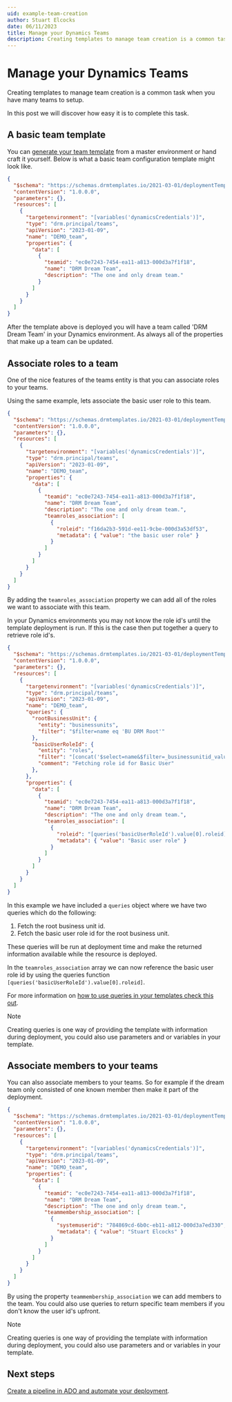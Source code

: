 ```yaml
---
uid: example-team-creation
author: Stuart Elcocks
date: 06/11/2023
title: Manage your Dynamics Teams
description: Creating templates to manage team creation is a common task when you have many teams to setup. In this post we will discover how easy it is to complete this task.
---
```


# Manage your Dynamics Teams

Creating templates to manage team creation is a common task when you have many teams to setup.

In this post we will discover how easy it is to complete this task.

## A basic team template

You can [generate your team template](xref:generate-drm-template) from a master environment or hand craft it yourself.  Below is what a basic team configuration template might look like.

```json
{
  "$schema": "https://schemas.drmtemplates.io/2021-03-01/deploymentTemplate.json#",
  "contentVersion": "1.0.0.0",
  "parameters": {},
  "resources": [
    {
      "targetenvironment": "[variables('dynamicsCredentials')]",
      "type": "drm.principal/teams",
      "apiVersion": "2023-01-09",
      "name": "DEMO_team",
      "properties": {
        "data": [
          {
            "teamid": "ec0e7243-7454-ea11-a813-000d3a7f1f18",
            "name": "DRM Dream Team",
            "description": "The one and only dream team."
          }
        ]
      }
    }
  ]
}
```

After the template above is deployed you will have a team called 'DRM Dream Team' in your Dynamics environment. As always all of the properties that make up a team 
can be updated.

## Associate roles to a team

One of the nice features of the teams entity is that you can associate roles to your teams.  

Using the same example, lets associate the basic user role to this team.

```json
{
  "$schema": "https://schemas.drmtemplates.io/2021-03-01/deploymentTemplate.json#",
  "contentVersion": "1.0.0.0",
  "parameters": {},
  "resources": [
    {
      "targetenvironment": "[variables('dynamicsCredentials')]",
      "type": "drm.principal/teams",
      "apiVersion": "2023-01-09",
      "name": "DEMO_team",
      "properties": {
        "data": [
          {
            "teamid": "ec0e7243-7454-ea11-a813-000d3a7f1f18",
            "name": "DRM Dream Team",
            "description": "The one and only dream team.",
            "teamroles_association": [
              {
                "roleid": "f16da2b3-591d-ee11-9cbe-000d3a53df53",
                "metadata": { "value": "the basic user role" }
              }
            ]
          }
        ]
      }
    }
  ]
}
```

By adding the ```teamroles_association``` property we can add all of the roles we want to associate with this team.

In your Dynamics environments you may not know the role id's until the template deployment is run.  If this is the case then 
put together a query to retrieve role id's.

```json
{
  "$schema": "https://schemas.drmtemplates.io/2021-03-01/deploymentTemplate.json#",
  "contentVersion": "1.0.0.0",
  "parameters": {},
  "resources": [
    {
      "targetenvironment": "[variables('dynamicsCredentials')]",
      "type": "drm.principal/teams",
      "apiVersion": "2023-01-09",
      "name": "DEMO_team",
      "queries": {
        "rootBusinessUnit": {
          "entity": "businessunits",
          "filter": "$filter=name eq 'BU DRM Root'"
        },
        "basicUserRoleId": {
          "entity": "roles",
          "filter": "[concat('$select=name&$filter=_businessunitid_value eq ', queries('rootBusinessUnit').value[0].businessunitid, ' and name eq ''Basic User''')]",
          "comment": "Fetching role id for Basic User"
        },
      },
      "properties": {
        "data": [
          {
            "teamid": "ec0e7243-7454-ea11-a813-000d3a7f1f18",
            "name": "DRM Dream Team",
            "description": "The one and only dream team.",
            "teamroles_association": [
              {
                "roleid": "[queries('basicUserRoleId').value[0].roleid]",
                "metadata": { "value": "Basic user role" }
              }
            ]
          }
        ]
      }
    }
  ]
}
```

In this example we have included a ```queries``` object where we have two queries which do the following:

 1.  Fetch the root business unit id.
 2.  Fetch the basic user role id for the root business unit.

These queries will be run at deployment time and make the returned information available while the resource is deployed.

In the ```teamroles_association``` array we can now reference the basic user role id by using the queries function ```[queries('basicUserRoleId').value[0].roleid]```.

For more information on [how to use queries in your templates check this out](xref:fetch-data-support-deployments).

> [!NOTE]
> Creating queries is one way of providing the template with information during deployment, you could also use parameters 
> and or variables in your template.

## Associate members to your teams

You can also associate members to your teams. So for example if the dream team only consisted of one known member then make it part of the deployment.

```json
{
  "$schema": "https://schemas.drmtemplates.io/2021-03-01/deploymentTemplate.json#",
  "contentVersion": "1.0.0.0",
  "parameters": {},
  "resources": [
    {
      "targetenvironment": "[variables('dynamicsCredentials')]",
      "type": "drm.principal/teams",
      "apiVersion": "2023-01-09",
      "name": "DEMO_team",
      "properties": {
        "data": [
          {
            "teamid": "ec0e7243-7454-ea11-a813-000d3a7f1f18",
            "name": "DRM Dream Team",
            "description": "The one and only dream team.",
            "teammembership_association": [
              {
                "systemuserid": "784869cd-6b0c-eb11-a812-000d3a7ed330",
                "metadata": { "value": "Stuart Elcocks" }
              }
            ]
          }
        ]
      }
    }
  ]
}
```

By using the property ```teammembership_association``` we can add members to the team.  You could also
use queries to return specific team members if you don't know the user id's upfront.

> [!NOTE]
> Creating queries is one way of providing the template with information during deployment, you could also use parameters 
> and or variables in your template.

## Next steps

[Create a pipeline in ADO and automate your deployment](xref:deploy-drm-ado-pipelines).